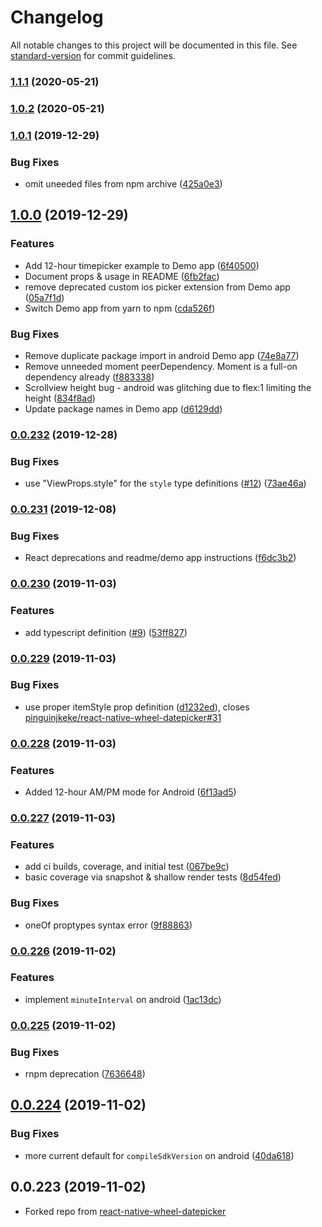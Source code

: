 # Changelog

All notable changes to this project will be documented in this file. See [standard-version](https://github.com/conventional-changelog/standard-version) for commit guidelines.

### [1.1.1](https://github.com/gojoeapp/react-native-wheel-datepicker/compare/v1.0.2...v1.1.1) (2020-05-21)

### [1.0.2](https://github.com/gojoeapp/react-native-wheel-datepicker/compare/v1.0.1...v1.0.2) (2020-05-21)

### [1.0.1](https://github.com/davidgovea/react-native-wheel-datepicker/compare/v1.0.0...v1.0.1) (2019-12-29)


### Bug Fixes

* omit uneeded files from npm archive ([425a0e3](https://github.com/davidgovea/react-native-wheel-datepicker/commit/425a0e39c166446ef4e292713cb3287f9f137a67))

## [1.0.0](https://github.com/davidgovea/react-native-wheel-datepicker/compare/v0.0.232...v1.0.0) (2019-12-29)


### Features

* Add 12-hour timepicker example to Demo app ([6f40500](https://github.com/davidgovea/react-native-wheel-datepicker/commit/6f405009003706e5bbcacbb10233a56ec43eeb03))
* Document props & usage in README ([6fb2fac](https://github.com/davidgovea/react-native-wheel-datepicker/commit/6fb2facaf284dde32f7dc7d715d5c4fcf0968293))
* remove deprecated custom ios picker extension from Demo app ([05a7f1d](https://github.com/davidgovea/react-native-wheel-datepicker/commit/05a7f1d5218f3a5ec7554ada1695c757bf006800))
* Switch Demo app from yarn to npm ([cda526f](https://github.com/davidgovea/react-native-wheel-datepicker/commit/cda526f872fa4cf0fd527ebee013fea3c75d763b))


### Bug Fixes

* Remove duplicate package import in android Demo app ([74e8a77](https://github.com/davidgovea/react-native-wheel-datepicker/commit/74e8a77304241d638ec5e476cdf477f0289e6bc1))
* Remove unneeded moment peerDependency. Moment is a full-on dependency already ([f883338](https://github.com/davidgovea/react-native-wheel-datepicker/commit/f8833384c71b4b0ffbdd5efad384aa6c57501533))
* Scrollview height bug - android was glitching due to flex:1 limiting the height ([834f8ad](https://github.com/davidgovea/react-native-wheel-datepicker/commit/834f8ad6b10b86203092438a2a21fb9420bcc48d))
* Update package names in Demo app ([d6129dd](https://github.com/davidgovea/react-native-wheel-datepicker/commit/d6129ddae2f86167edbbf02473620088a8bf265e))

### [0.0.232](https://github.com/davidgovea/react-native-wheel-datepicker/compare/v0.0.231...v0.0.232) (2019-12-28)


### Bug Fixes

* use "ViewProps.style" for the `style` type definitions ([#12](https://github.com/davidgovea/react-native-wheel-datepicker/issues/12)) ([73ae46a](https://github.com/davidgovea/react-native-wheel-datepicker/commit/73ae46a431babf66dc018b52ee92509499928154))

### [0.0.231](https://github.com/davidgovea/react-native-wheel-datepicker/compare/v0.0.230...v0.0.231) (2019-12-08)


### Bug Fixes

* React deprecations and readme/demo app instructions ([f6dc3b2](https://github.com/davidgovea/react-native-wheel-datepicker/commit/f6dc3b2b6d51a4f4aa8afab0c200cfe73c3e991a))

### [0.0.230](https://github.com/davidgovea/react-native-wheel-datepicker/compare/v0.0.229...v0.0.230) (2019-11-03)


### Features

* add typescript definition ([#9](https://github.com/davidgovea/react-native-wheel-datepicker/issues/9)) ([53ff827](https://github.com/davidgovea/react-native-wheel-datepicker/commit/53ff8279d1ff5a88b1d9c751a35208be717d21c8))

### [0.0.229](https://github.com/davidgovea/react-native-wheel-datepicker/compare/v0.0.228...v0.0.229) (2019-11-03)


### Bug Fixes

* use proper itemStyle prop definition ([d1232ed](https://github.com/davidgovea/react-native-wheel-datepicker/commit/d1232ed8088510bc0a81873e5a9a291218d574d3)), closes [pinguinjkeke/react-native-wheel-datepicker#31](https://github.com/pinguinjkeke/react-native-wheel-datepicker/issues/31)

### [0.0.228](https://github.com/davidgovea/react-native-wheel-datepicker/compare/v0.0.227...v0.0.228) (2019-11-03)


### Features

* Added 12-hour AM/PM mode for Android ([6f13ad5](https://github.com/davidgovea/react-native-wheel-datepicker/commit/6f13ad57cdd4be9674900097c595878b0af31aca))

### [0.0.227](https://github.com/davidgovea/react-native-wheel-datepicker/compare/v0.0.226...v0.0.227) (2019-11-03)


### Features

* add ci builds, coverage, and initial test ([067be9c](https://github.com/davidgovea/react-native-wheel-datepicker/commit/067be9c6289e5be03462540daaa46ce6b7f34a99))
* basic coverage via snapshot & shallow render tests ([8d54fed](https://github.com/davidgovea/react-native-wheel-datepicker/commit/8d54fedcaed87040ff96839b85bc313c0a5c3220))


### Bug Fixes

* oneOf proptypes syntax error ([9f88863](https://github.com/davidgovea/react-native-wheel-datepicker/commit/9f88863da1e0a17c757a87ace34da64c211a192a))

### [0.0.226](https://github.com/davidgovea/react-native-wheel-datepicker/compare/v0.0.225...v0.0.226) (2019-11-02)


### Features

* implement `minuteInterval` on android ([1ac13dc](https://github.com/davidgovea/react-native-wheel-datepicker/commit/1ac13dc540c9985aa7a4cc0e762cafca0082e72f))

### [0.0.225](https://github.com/davidgovea/react-native-wheel-datepicker/compare/v0.0.224...v0.0.225) (2019-11-02)


### Bug Fixes

* rnpm deprecation ([7636648](https://github.com/davidgovea/react-native-wheel-datepicker/commit/76366487dfc69ddc52ff639fb60731e1146cd4f1))

## [0.0.224](https://github.com/davidgovea/react-native-wheel-datepicker/compare/v0.0.223...v0.0.224) (2019-11-02)


### Bug Fixes

* more current default for `compileSdkVersion` on android ([40da618](https://github.com/davidgovea/react-native-wheel-datepicker/commit/40da618))


## 0.0.223 (2019-11-02)


* Forked repo from [react-native-wheel-datepicker](https://github.com/pinguinjkeke/react-native-wheel-datepicker)